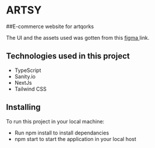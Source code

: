 # ARTSY
##E-commerce website for artqorks


The UI and the assets used was gotten from this <a href="https://www.figma.com/file/18hZ5n19imr8RxmzwXUtKK/ARTSY?node-id=433%3A143&t=aPB4hMRz8rPaqLHt-0">figma </a> link.


## Technologies used in this project
- TypeScript
- Sanity.io
- NextJs
- Tailwind CSS


## Installing
To run this project in your local machine:

- Run npm install to install dependancies
- npm start to start the application in your local host

